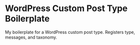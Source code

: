 WordPress Custom Post Type Boilerplate
===============================

My boilerplate for a WordPress custom post type. Registers type, messages, and taxonomy.
